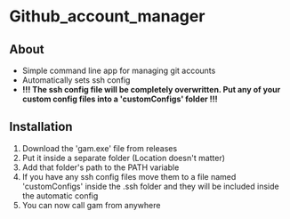 # Github_account_manager
## About
- Simple command line app for managing git accounts
- Automatically sets ssh config
- **!!! The ssh config file will be completely overwritten. Put any of your custom config files into a 'customConfigs' folder !!!**

## Installation
1) Download the 'gam.exe' file from releases
2) Put it inside a separate folder (Location doesn't matter)
3) Add that folder's path to the PATH variable
4) If you have any ssh config files move them to a file named 'customConfigs' inside the .ssh folder and they will be included inside the automatic config
5) You can now call gam from anywhere
